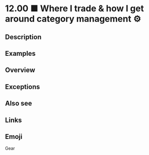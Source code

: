 # 12.00 ■ Where I trade & how I get around category management ⚙️

## Description

## Examples

## Overview

## Exceptions

## Also see


## Links

## Emoji

Gear
